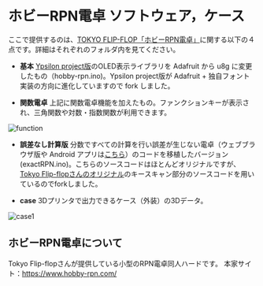 # ホビーRPN電卓 ソフトウェア，ケース

ここで提供するのは、<a href="https://github.com/tokyoff/hobby-rpn">TOKYO FLIP-FLOP「ホビーRPN電卓」</a>に関する以下の４点です。詳細はそれぞれのフォルダ内を見てください。

* **基本** <a href="https://github.com/ypsilon-takai/hobby-rpn">Ypsilon project版</a>のOLED表示ライブラリを Adafruit から u8g に変更したもの（hobby-rpn.ino)。Ypsilon project版が Adafruit + 独自フォント実装の方向に進化していますので fork しました。

* **関数電卓** 上記に関数電卓機能を加えたもの。ファンクションキーが表示され、三角関数や対数・指数関数が利用できます。

![function](https://user-images.githubusercontent.com/86639425/127173781-89b7e90b-4101-4f0c-a79f-4f5ab58023f1.jpg)

* **誤差なし計算版** 分数ですべての計算を行い誤差が生じない電卓（ウェブブラウザ版や Android アプリは<a href="https://shiura.com/html5/index.html">こちら</a>）のコードを移植したバージョン(exactRPN.ino)。こちらのソースコードはほとんどオリジナルですが、<a href="https://github.com/tokyoff/hobby-rpn">Tokyo Flip-flopさんのオリジナル</a>のキースキャン部分のソースコードを用いているのでforkしました。

* **case** 3Dプリンタで出力できるケース（外装）の3Dデータ。

![case1](https://user-images.githubusercontent.com/86639425/126858002-d30cc380-30f6-459b-919d-26c7947bd335.jpg)

## ホビーRPN電卓について

Tokyo Flip-flopさんが提供している小型のRPN電卓同人ハードです。
本家サイト：https://www.hobby-rpn.com/

